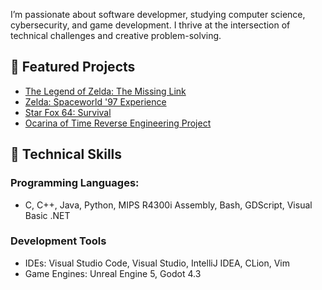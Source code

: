 I’m passionate about software developmer, studying computer science, cybersecurity, and game development. I thrive at the intersection of technical challenges and creative problem-solving.

## 🌟 Featured Projects
- [The Legend of Zelda: The Missing Link](https://www.youtube.com/watch?v=n6hdlxgDixE)
- [Zelda: Spaceworld '97 Experience](https://github.com/z64proto/sw97/blob/master/README.md)
- [Star Fox 64: Survival](https://www.youtube.com/watch?v=k3WDF92Kr1c)
- [Ocarina of Time Reverse Engineering Project](https://github.com/zeldaret/oot)

## 🔧 Technical Skills
### Programming Languages:
- C, C++, Java, Python, MIPS R4300i Assembly, Bash, GDScript, Visual Basic .NET
### Development Tools
- IDEs: Visual Studio Code, Visual Studio, IntelliJ IDEA, CLion, Vim
- Game Engines: Unreal Engine 5, Godot 4.3
